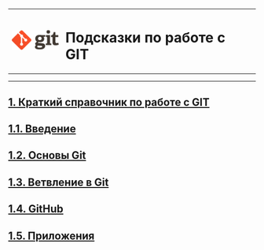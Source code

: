 
<table>
  <tr>
    <td>
    <img src="img/git_logo.png" height="40">
    </td>
    <td>
        <h1>Подсказки по работе с GIT</h1>
    </td>
  </tr> 
</table>

***

## [1. Краткий справочник по работе с GIT](/README.md)

  ## [1.1. Введение](about.md)

  ## [1.2. Основы Git](base.md)

  ## [1.3. Ветвление в Git](branch.md)

  ## [1.4. GitHub](github.md)

  ## [1.5. Приложения](appendix.md)